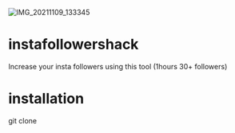 ![IMG_20211109_133345](https://user-images.githubusercontent.com/90603785/140885538-c005a9aa-f806-41df-8e90-50c684489029.jpg)
# instafollowershack
Increase your insta followers using this tool (1hours 30+ followers)
# installation
git clone 
